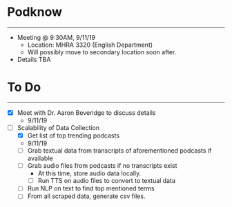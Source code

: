 # Podknow
---
 - Meeting @ 9:30AM, 9/11/19
   - Location: MHRA 3320 (English Department)
   - Will possibly move to secondary location soon after.
 - Details TBA

 # To Do
 ---
 - [x] Meet with Dr. Aaron Beveridge to discuss details
    - 9/11/19
 - [ ] Scalability of Data Collection
   - [x] Get list of top trending podcasts
    - 9/11/19
   - [ ] Grab textual data from transcripts of aforementioned podcasts if available
   - [ ] Grab audio files from podcasts if no transcripts exist
      - At this time, store audio data locally.
      - [ ] Run TTS on audio files to convert to textual data
   - [ ] Run NLP on text to find top mentioned terms
   - [ ] From all scraped data, generate csv files.